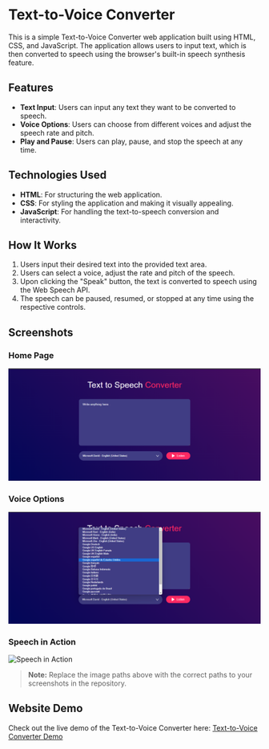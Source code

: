 # Text-to-Voice Converter

This is a simple Text-to-Voice Converter web application built using HTML, CSS, and JavaScript. The application allows users to input text, which is then converted to speech using the browser's built-in speech synthesis feature.

## Features

- **Text Input**: Users can input any text they want to be converted to speech.
- **Voice Options**: Users can choose from different voices and adjust the speech rate and pitch.
- **Play and Pause**: Users can play, pause, and stop the speech at any time.

## Technologies Used

- **HTML**: For structuring the web application.
- **CSS**: For styling the application and making it visually appealing.
- **JavaScript**: For handling the text-to-speech conversion and interactivity.

## How It Works

1. Users input their desired text into the provided text area.
2. Users can select a voice, adjust the rate and pitch of the speech.
3. Upon clicking the "Speak" button, the text is converted to speech using the Web Speech API.
4. The speech can be paused, resumed, or stopped at any time using the respective controls.

## Screenshots

### Home Page
![Home Page](images/Homepage.png)

### Voice Options
![Voice Options](images/Language.png)

### Speech in Action
![Speech in Action](screenshots/Demo.png)

> **Note:** Replace the image paths above with the correct paths to your screenshots in the repository.

## Website Demo

Check out the live demo of the Text-to-Voice Converter here: [Text-to-Voice Converter Demo](https://vallabh1807.github.io/Text-to-Speech-Convertor/)



